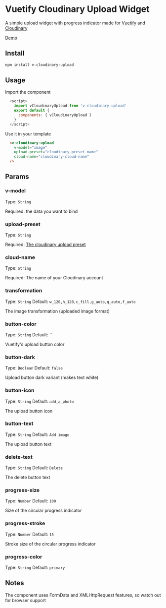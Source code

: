 # Vuetify Cloudinary Upload Widget 

A simple upload widget with progress indicator made for [Vuetify](https://vuetifyjs.com/) and [Cloudinary](https://cloudinary.com)

[Demo](https://i.imgur.com/3iTZ2in.gifv)

## Install

```bash
npm install v-cloudinary-upload
```

## Usage

Import the component

```js
  <script>
    import vCloudinaryUpload from 'v-cloudinary-upload'
    export default {
      components: { vCloudinaryUpload }
    }
  </script>
```

Use it in your template

```html
  <v-cloudinary-upload 
    v-model="image"
    upload-preset="cloudinary-preset-name"
    cloud-name="cloudinary-cloud-name"
  />
```

## Params

### v-model
Type: `String`
	
Required: the data you want to bind

### upload-preset
Type: `String`

Required: [The cloudinary upload preset](https://cloudinary.com/documentation/upload_images#upload_presets)

### cloud-name
Type: `String`

Required: The name of your Cloudinary account

### transformation
Type: `String`
Default: `w_120,h_120,c_fill,g_auto,q_auto,f_auto`

The image transformation (uploaded image format)

### button-color
Type: `String`
Default: ``

Vuetify's upload button color

### button-dark
Type: `Boolean`
Default: `false`

Upload button dark variant (makes text white)

### button-icon
Type: `String`
Default: `add_a_photo`

The upload button icon

### button-text
Type: `String`
Default: `Add image`

The upload button text

### delete-text
Type: `String`
Default: `Delete`

The delete button text

### progress-size
Type: `Number`
Default: `100`

Size of the circular progress indicator

### progress-stroke
Type: `Number`
Default: `15`

Stroke size of the circular progress indicator

### progress-color
Type: `String`
Default: `primary`

## Notes

The component uses FormData and XMLHttpRequest features, so watch out for browser support